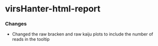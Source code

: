 # virsHanter-html-report

### Changes
* Changed the raw bracken and raw kaiju plots to include the number of reads in the tooltip